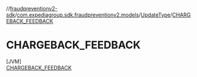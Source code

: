 //[fraudpreventionv2-sdk](../../../../index.md)/[com.expediagroup.sdk.fraudpreventionv2.models](../../index.md)/[UpdateType](../index.md)/[CHARGEBACK_FEEDBACK](index.md)

# CHARGEBACK_FEEDBACK

[JVM]\
[CHARGEBACK_FEEDBACK](index.md)
